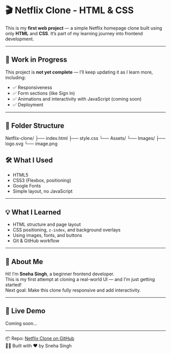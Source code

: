 # 🎬 Netflix Clone - HTML & CSS

This is my **first web project** — a simple Netflix homepage clone built using only **HTML** and **CSS**. It’s part of my learning journey into frontend development.

---

## 🚧 Work in Progress

This project is **not yet complete** — I’ll keep updating it as I learn more, including:
- ✅ Responsiveness
- ✅ Form sections (like Sign In)
- ✅ Animations and interactivity with JavaScript (coming soon)
- ✅ Deployment

---

## 📁 Folder Structure

Netflix-clone/
├── index.html
├── style.css
└── Assets/
└── Images/
├── logo.svg
└── image.png

## 🛠️ What I Used

- HTML5
- CSS3 (Flexbox, positioning)
- Google Fonts
- Simple layout, no JavaScript

---

## 💡 What I Learned

- HTML structure and page layout
- CSS positioning, `z-index`, and background overlays
- Using images, fonts, and buttons
- Git & GitHub workflow

---

## 📌 About Me

Hi! I’m **Sneha Singh**, a beginner frontend developer.  
This is my first attempt at cloning a real-world UI — and I'm just getting started!  
Next goal: Make this clone fully responsive and add interactivity.

---

## 🔗 Live Demo

Coming soon...

---

📦 Repo: [Netflix Clone on GitHub](https://github.com/techie-013/Netflix-clone)  
🙋‍♀️ Built with ❤️ by Sneha Singh  
